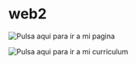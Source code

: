 # web2
![Pulsa aqui para ir a mi pagina](https://cristianfernandezcabre.github.io/web2/)

![Pulsa aqui para ir a mi curriculum](https://cristianfernandezcabre.github.io/)
